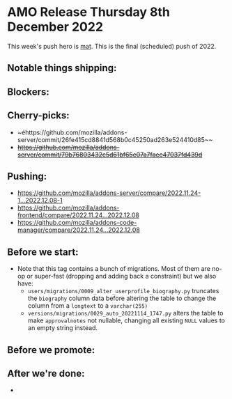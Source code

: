 # AMO Release Thursday 8th December 2022

This week's push hero is [mat](https://github.com/diox). This is the final (scheduled) push of 2022.

## Notable things shipping:

## Blockers:

## Cherry-picks:
- ~éhttps://github.com/mozilla/addons-server/commit/26fe415cd8841d568b0c45250ad263e524410d85~~
- ~~https://github.com/mozilla/addons-server/commit/79b76803432c5d61bf65e07a7faee47037fd439d~~

## Pushing:

- https://github.com/mozilla/addons-server/compare/2022.11.24-1...2022.12.08-1
- https://github.com/mozilla/addons-frontend/compare/2022.11.24...2022.12.08
- https://github.com/mozilla/addons-code-manager/compare/2022.11.24...2022.12.08

## Before we start:
- Note that this tag contains a bunch of migrations. Most of them are no-op or super-fast (dropping and adding back a constraint) but we also have:
  - `users/migrations/0009_alter_userprofile_biography.py` truncates the `biography` column data before altering the table to change the column from a `longtext` to a `varchar(255)`
  - `versions/migrations/0029_auto_20221114_1747.py` alters the table to make `approvalnotes` not nullable, changing all existing `NULL` values to an empty string instead.

## Before we promote:

## After we're done:
- 

